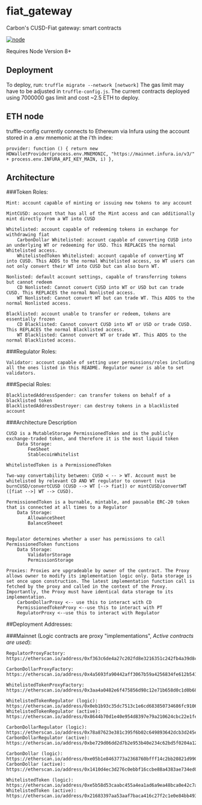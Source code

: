 # fiat_gateway
Carbon's CUSD-Fiat gateway: smart contracts

[![node](https://img.shields.io/badge/Node-v8.11.4-brightgreen.svg)](https://github.com/stablecarbon/fiat_gateway)

Requires Node Version 8+

## Deployment
To deploy, run:
`truffle migrate --network [network]`
The gas limit may have to be adjusted in `truffle-config.js`.
The current contracts deployed using 7000000 gas limit and cost ~2.5 ETH to deploy.

## ETH node
truffle-config currently connects to Ethereum via Infura using the account stored in a .env mnemonic at the i'th index: 

`provider: function () {
        return new HDWalletProvider(process.env.MNEMONIC, "https://mainnet.infura.io/v3/" + process.env.INFURA_API_KEY_MAIN, i)
      },`

## Architecture
###Token Roles:

	Mint: account capable of minting or issuing new tokens to any account

	MintCUSD: account that has all of the Mint access and can additionally mint directly from a WT into CUSD

	Whitelisted: account capable of redeeming tokens in exchange for withdrawing fiat
		CarbonDollar Whitelisted: account capable of converting CUSD into an underlying WT or redeeming for USD. This REPLACES the normal Whitelisted access.
		WhitelistedToken Whitelisted: account capable of converting WT into CUSD. This ADDS to the normal Whitelisted access, so WT users can not only convert their WT into CUSD but can also burn WT.

	Nonlisted: default account settings, capable of transferring tokens but cannot redeem
		CD Nonlisted: Cannot convert CUSD into WT or USD but can trade CUSD. This REPLACES the normal Nonlisted access.
		WT Nonlisted: Cannot convert WT but can trade WT. This ADDS to the normal Nonlisted access.

	Blacklisted: account unable to transfer or redeem, tokens are essentially frozen
		CD Blacklisted: Cannot convert CUSD into WT or USD or trade CUSD. This REPLACES the normal Blacklisted access.
		WT Blacklisted: Cannot convert WT or trade WT. This ADDS to the normal Blacklisted access.

###Regulator Roles:

	Validator: account capable of setting user permissions/roles including all the ones listed in this README. Regulator owner is able to set validators.

###Special Roles:

	BlacklistedAddressSpender: can transfer tokens on behalf of a blacklisted token
	BlacklistedAddressDestroyer: can destroy tokens in a blacklisted account

###Architecture Description

	CUSD is a MutableStorage PermissionedToken and is the publicly exchange-traded token, and therefore it is the most liquid token
		Data Storage:
			FeeSheet
			StablecoinWhitelist

	WhitelistedToken is a PermissionedToken

	Two-way convertability between: CUSD < -- > WT. Account must be whitelisted by relevant CD AND WT regulator to convert (via burnCUSD/convertCUSD (CUSD --> WT [--> fiat]) or mintCUSD/convertWT ([fiat -->] WT --> CUSD).

	PermissionedToken is a burnable, mintable, and pausable ERC-20 token that is connected at all times to a Regulator
		Data Storage:
			AllowanceSheet
			BalanceSheeet


	Regulator determines whether a user has permissions to call PermissionedToken functions
		Data Storage:
			ValidatorStorage
			PermissionStorage

	Proxies: Proxies are upgradeable by owner of the contract. The Proxy allows owner to modify its implementation logic only. Data storage is set once upon construction. The latest implementation function call is fetched by the proxy and called in the context of the Proxy. Importantly, the Proxy must have identical data storage to its implementation.
		CarbonDollarProxy <-- use this to interact with CD
		PermissionedTokenProxy <--use this to interact with PT
		RegulatorProxy <--use this to interact with Regulator

##Deployment Addresses:

###Mainnet (Logic contracts are proxy "implementations", *Active contracts are used*):

	RegulatorProxyFactory: https://etherscan.io/address/0xf363c6de4a27c202fd8e3216351c242fb4a39d8c

	CarbonDollarProxyFactory:  https://etherscan.io/address/0x4a5693fa90442aff3067b59a4256834fe612b541

	WhitelistedTokenProxyFactory: https://etherscan.io/address/0x3aa4a0482e6f475856d98c12e71b658d0c1d0b68

	WhitelistedTokenRegulator (logic): https://etherscan.io/address/0x0eb1b93c35dc7513c1e6cd683850734686fc9106
	WhitelistedTokenRegulator (active): https://etherscan.io/address/0x8644b70d1e40e954d8397e79a210624cbc22e1fe

	CarbonDollarRegulator (logic): https://etherscan.io/address/0x78a87623e381c395f6b02c649893642dcb3d245e
	CarbonDollarRegulator (active): https://etherscan.io/address/0xbe729d06dd2d7b2e953b40e234c62bd5f0204a12

	CarbonDollar (logic): https://etherscan.io/address/0xe05b1e8463773a2368760bfff14c2bb20821d990
	CarbonDollar (active): https://etherscan.io/address/0x1410d4ec3d276c0ebbf16ccbe88a4383ae734ed0

	WhitelistedToken (logic): https://etherscan.io/address/0xe5b58d53caabc455a4ea1ad6a9ea48bca0e42c7a
	WhitelistedToken (active): https://etherscan.io/address/0x21683397aa53aaf7baca416c27f2c1e0e84bb493
